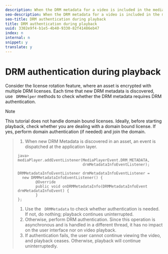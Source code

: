 ```yaml
---
description: When the DRM metadata for a video is included in the media stream, perform authentication during playback.
seo-description: When the DRM metadata for a video is included in the media stream, perform authentication during playback.
seo-title: DRM authentication during playback
title: DRM authentication during playback
uuid: 3302e9f4-b1e5-4b40-9330-82f41486eb47
index: n
internal: n
snippet: y
translate: y
---
```


# DRM authentication during playback

Consider the license rotation feature, where an asset is encrypted with multiple DRM licenses. Each time that new DRM metadata is discovered, use ` DRMHelper` methods to check whether the DRM metadata requires DRM authentication. 

>[!NOTE]
>
>This tutorial does not handle domain bound licenses. Ideally, before starting playback, check whether you are dealing with a domain bound license. If yes, perform domain authentication (if needed) and join the domain.



>1. When new DRM Metadata is discovered in an asset, an event is dispatched at the application layer.
>
>   ```
>   java>   mediaPlayer.addEventListener(MediaPlayerEvent.DRM_METADATA,  
>                                drmMetadataInfoEventListener); 
>    
>   DRMMetadataInfoEventListener drmMetadataInfoEventListener =  
>     new DRMMetadataInfoEventListener() { 
>           @Override 
>           public void onDRMMetadataInfo(DRMMetadataInfoEvent drmMetadataInfoEvent) { 
>           } 
>   };
>   ```
>
>1. Use the ` DRMMetadata` to check whether authentication is needed. If not, do nothing; playback continues uninterrupted.
>1. Otherwise, perform DRM authentication. Since this operation is asynchronous and is handled in a different thread, it has no impact on the user interface nor on video playback.
>1. If authentication fails, the user cannot continue viewing the video, and playback ceases. Otherwise, playback will continue uninterruptedly.
